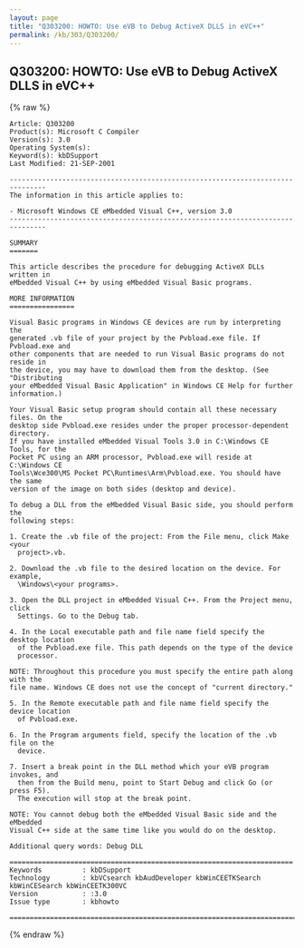 ```yaml
---
layout: page
title: "Q303200: HOWTO: Use eVB to Debug ActiveX DLLS in eVC++"
permalink: /kb/303/Q303200/
---
```


## Q303200: HOWTO: Use eVB to Debug ActiveX DLLS in eVC++

{% raw %}

	Article: Q303200
	Product(s): Microsoft C Compiler
	Version(s): 3.0
	Operating System(s): 
	Keyword(s): kbDSupport
	Last Modified: 21-SEP-2001
	
	-------------------------------------------------------------------------------
	The information in this article applies to:
	
	- Microsoft Windows CE eMbedded Visual C++, version 3.0 
	-------------------------------------------------------------------------------
	
	SUMMARY
	=======
	
	This article describes the procedure for debugging ActiveX DLLs written in
	eMbedded Visual C++ by using eMbedded Visual Basic programs.
	
	MORE INFORMATION
	================
	
	Visual Basic programs in Windows CE devices are run by interpreting the
	generated .vb file of your project by the Pvbload.exe file. If Pvbload.exe and
	other components that are needed to run Visual Basic programs do not reside in
	the device, you may have to download them from the desktop. (See "Distributing
	your eMbedded Visual Basic Application" in Windows CE Help for further
	information.)
	
	Your Visual Basic setup program should contain all these necessary files. On the
	desktop side Pvbload.exe resides under the proper processor-dependent directory.
	If you have installed eMbedded Visual Tools 3.0 in C:\Windows CE Tools, for the
	Pocket PC using an ARM processor, Pvbload.exe will reside at C:\Windows CE
	Tools\Wce300\MS Pocket PC\Runtimes\Arm\Pvbload.exe. You should have the same
	version of the image on both sides (desktop and device).
	
	To debug a DLL from the eMbedded Visual Basic side, you should perform the
	following steps:
	
	1. Create the .vb file of the project: From the File menu, click Make <your
	  project>.vb.
	
	2. Download the .vb file to the desired location on the device. For example,
	  \Windows\<your programs>.
	
	3. Open the DLL project in eMbedded Visual C++. From the Project menu, click
	  Settings. Go to the Debug tab.
	
	4. In the Local executable path and file name field specify the desktop location
	  of the Pvbload.exe file. This path depends on the type of the device
	  processor.
	
	NOTE: Throughout this procedure you must specify the entire path along with the
	file name. Windows CE does not use the concept of "current directory."
	
	5. In the Remote executable path and file name field specify the device location
	  of Pvbload.exe.
	
	6. In the Program arguments field, specify the location of the .vb file on the
	  device.
	
	7. Insert a break point in the DLL method which your eVB program invokes, and
	  then from the Build menu, point to Start Debug and click Go (or press F5).
	  The execution will stop at the break point.
	
	NOTE: You cannot debug both the eMbedded Visual Basic side and the eMbedded
	Visual C++ side at the same time like you would do on the desktop.
	
	Additional query words: Debug DLL
	
	======================================================================
	Keywords          : kbDSupport 
	Technology        : kbVCsearch kbAudDeveloper kbWinCEETKSearch kbWinCESearch kbWinCEETK300VC
	Version           : :3.0
	Issue type        : kbhowto
	
	=============================================================================
	

{% endraw %}
